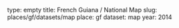 type: empty
title: French Guiana / National Map
slug: places/gf/datasets/map
place: gf
dataset: map
year: 2014
